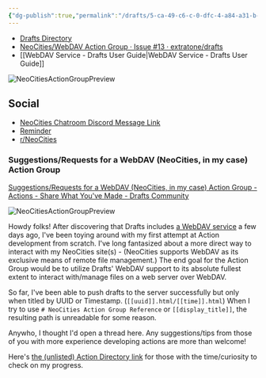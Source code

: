 ```yaml
---
{"dg-publish":true,"permalink":"/drafts/5-ca-49-c6-c-0-dfc-4-a84-a31-b-48040-fc-8-be-6-e/","dgHomeLink":true,"dgPassFrontmatter":false}
---
```


- [Drafts Directory](https://actions.getdrafts.com/g/1uF)
- [NeoCities/WebDAV Action Group · Issue #13 · extratone/drafts](https://github.com/extratone/drafts/issues/13)
- [[WebDAV Service - Drafts User Guide|WebDAV Service - Drafts User Guide]]

![NeoCitiesActionGroupPreview](https://user-images.githubusercontent.com/43663476/150894801-5e536946-969f-4910-a22a-24cde4c4c6e1.png)

## Social
- [NeoCities Chatroom Discord Message Link](https://canary.discord.com/channels/763850583823482880/763850583823482883/935415154022187038)
- [Reminder](x-apple-reminderkit://REMCDReminder/D89261F2-BDA9-4A5E-AC12-BFF14F04FF61)
- [r/NeoCities](https://reddit.com/r/neocities/comments/si7ydf/a_set_of_drafts_actions_for_interacting_with_your/)

### Suggestions/Requests for a WebDAV (NeoCities, in my case) Action Group
[Suggestions/Requests for a WebDAV (NeoCities, in my case) Action Group - Actions - Share What You've Made - Drafts Community](https://forums.getdrafts.com/t/suggestions-requests-for-a-webdav-neocities-in-my-case-action-group/11994)

![NeoCitiesActionGroupPreview](https://user-images.githubusercontent.com/43663476/150894801-5e536946-969f-4910-a22a-24cde4c4c6e1.png)

Howdy folks! After discovering that Drafts includes [a WebDAV service](https://docs.getdrafts.com/docs/actions/steps/services#webdav) a few days ago, I've been toying around with my first attempt at Action development from scratch. I've long fantasized about a more direct way to interact with my NeoCities site(s) - (NeoCities supports WebDAV as its exclusive means of remote file management.)    The end goal for the Action Group would be to utilize Drafts' WebDAV support to its absolute fullest extent to interact with/manage files on a web server over WebDAV.

So far, I've been able to push drafts to the server successfully but only when titled by UUID or Timestamp. (`[[uuid]].html/[[time]].html`)  When I try to use `# NeoCities Action Group Reference` or `[[display_title]]`, the resulting path is unreadable for some reason.

Anywho, I thought I'd open a thread here. Any suggestions/tips from those of you with more experience developing actions are more than welcome!

Here's [the (unlisted) Action Directory link](https://actions.getdrafts.com/g/1uF) for those with the time/curiosity to check on my progress.